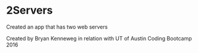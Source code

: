 # 2Servers
Created an app that has two web servers

Created by Bryan Kenneweg in relation with UT of Austin Coding Bootcamp 2016


